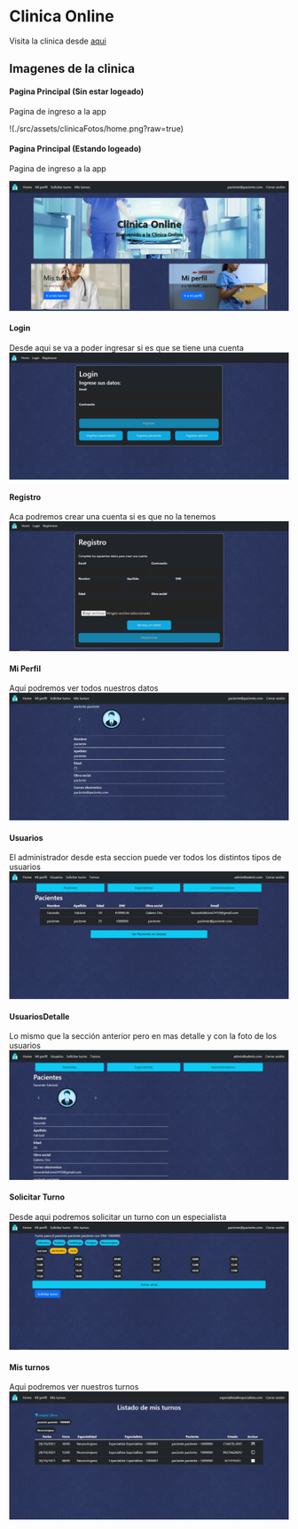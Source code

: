 # Clinica Online
Visita la clinica desde [aqui](https://falcioni-clinica-online.herokuapp.com)

## Imagenes de la clinica

#### Pagina Principal (Sin estar logeado)
Pagina de ingreso a la app

!(./src/assets/clinicaFotos/home.png?raw=true)

#### Pagina Principal (Estando logeado)
Pagina de ingreso a la app

![IngresoSeccion](./src/assets/clinicaFotos/homelogeado.png?raw=true)

#### Login
Desde aqui se va a poder ingresar si es que se tiene una cuenta  
![LoginSeccion](./src/assets/clinicaFotos/login.png?raw=true)

#### Registro
Aca podremos crear una cuenta si es que no la tenemos  
![RegistroSeccion](./src/assets/clinicaFotos/registro.png?raw=true)

#### Mi Perfil
Aqui podremos ver todos nuestros datos
![MiPerfilSeccion](./src/assets/clinicaFotos/miperfil.png?raw=true)

#### Usuarios
El administrador desde esta seccion puede ver todos los distintos tipos de usuarios
![UsuariosSeccion](./src/assets/clinicaFotos/usuarios.png?raw=true)

#### UsuariosDetalle
Lo mismo que la sección anterior pero en mas detalle y con la foto de los usuarios
![UsuariosDetalleSeccion](./src/assets/clinicaFotos/usuariosDetalle.png?raw=true)


#### Solicitar Turno
Desde aqui podremos solicitar un turno con un especialista
![SolicitarTurnoSeccion](./src/assets/clinicaFotos/solicitarTurno.png?raw=true)

#### Mis turnos
Aqui podremos ver nuestros turnos
![MisTurnosSeccion](./src/assets/clinicaFotos/misTurnos.png?raw=true)
